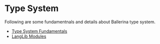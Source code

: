 # Type System

Following are some fundamentnals and details about Ballerina type system.

- [Type System Fundamentals](type_system/type_system_fundamentals.md)
- [LangLib Modules](type_system/langlib.md)

